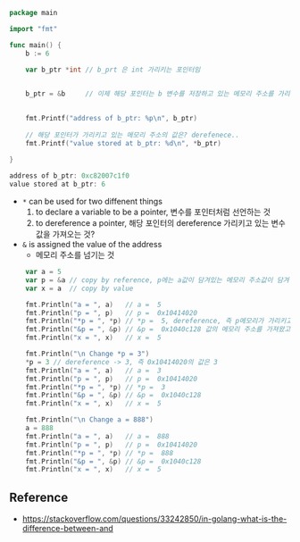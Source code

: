 ```go
package main

import "fmt"

func main() {
    b := 6 

    var b_ptr *int // b_prt 은 int 가리키는 포인터임
                   

    b_ptr = &b     // 이제 해당 포인터는 b 변수를 저장하고 있는 메모리 주소를 가리킴 
                   

    fmt.Printf("address of b_ptr: %p\n", b_ptr)
    
    // 해당 포인터가 가리키고 있는 메모리 주소의 값은? derefenece..
    fmt.Printf("value stored at b_ptr: %d\n", *b_ptr)
    
}

address of b_ptr: 0xc82007c1f0
value stored at b_ptr: 6
```

- `*`  can be used for two diffenent things
	1. to declare a variable to be a pointer, 변수를 포인터처럼 선언하는 것
	2. to dereference a pointer, 해당 포인터의 dereference 가리키고 있는 변수 값을 가져오는 것?
- `&` is assigned the value of the address
	- 메모리 주소를 넘기는 것

```go
    var a = 5
    var p = &a // copy by reference, p에는 a값이 담겨있는 메모리 주소값이 담겨 있을 것
    var x = a  // copy by value

    fmt.Println("a = ", a)   // a =  5
    fmt.Println("p = ", p)   // p =  0x10414020
    fmt.Println("*p = ", *p) // *p =  5, dereference, 즉 p메모리가 가리키고 있던 값을 가져왔음
    fmt.Println("&p = ", &p) // &p =  0x1040c128 값의 메모리 주소를 가져왔고
    fmt.Println("x = ", x)   // x =  5

    fmt.Println("\n Change *p = 3")
    *p = 3 // dereference -> 3, 즉 0x10414020의 값은 3
    fmt.Println("a = ", a)   // a =  3
    fmt.Println("p = ", p)   // p =  0x10414020
    fmt.Println("*p = ", *p) // *p =  3
    fmt.Println("&p = ", &p) // &p =  0x1040c128
    fmt.Println("x = ", x)   // x =  5

    fmt.Println("\n Change a = 888")
    a = 888
    fmt.Println("a = ", a)   // a =  888
    fmt.Println("p = ", p)   // p =  0x10414020
    fmt.Println("*p = ", *p) // *p =  888
    fmt.Println("&p = ", &p) // &p =  0x1040c128
    fmt.Println("x = ", x)   // x =  5
```


## Reference
- https://stackoverflow.com/questions/33242850/in-golang-what-is-the-difference-between-and
